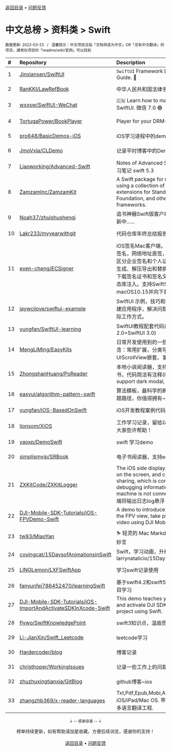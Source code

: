 <a href="https://gitee.com/GrowingGit/GitHub-Chinese-Top-Charts#github中文排行榜">返回目录</a> • <a href="/content/docs/feedback.md">问题反馈</a>

# 中文总榜 > 资料类 > Swift
<sub>数据更新: 2022-03-23&nbsp;&nbsp;&nbsp;/&nbsp;&nbsp;&nbsp;温馨提示：中文项目泛指「文档母语为中文」OR「含有中文翻译」的项目，通常在项目的「readme/wiki/官网」可以找到</sub>

|#|Repository|Description|Stars|Updated|
|:-|:-|:-|:-|:-|
|1|[Jinxiansen/SwiftUI](https://github.com/Jinxiansen/SwiftUI)|`SwiftUI` Framework  Learning and Usage Guide. 🚀 |4115|2022-02-17|
|2|[RanKKI/LawRefBook](https://github.com/RanKKI/LawRefBook)|中华人民共和国法律手册|1105|2022-03-22|
|3|[wxxsw/SwiftUI-WeChat](https://github.com/wxxsw/SwiftUI-WeChat)|🇨🇳 Learn how to make WeChat with SwiftUI. 微信 7.0 🟢|801|2022-03-06|
|4|[TortugaPower/BookPlayer](https://github.com/TortugaPower/BookPlayer)|Player for your DRM-free audiobooks|796|2022-03-22|
|5|[pro648/BasicDemos-iOS](https://github.com/pro648/BasicDemos-iOS)|iOS学习进程中的demo汇总|380|2022-03-05|
|6|[JmoVxia/CLDemo](https://github.com/JmoVxia/CLDemo)|记录平时博客中的Demo，持续更新|373|2022-02-14|
|7|[Liaoworking/Advanced-Swift](https://github.com/Liaoworking/Advanced-Swift)|Notes of Advanced Swift. 《swift进阶》学习笔记 swift 5.3|317|2022-02-11|
|8|[ZamzamInc/ZamzamKit](https://github.com/ZamzamInc/ZamzamKit)|A Swift package for rapid development using a collection of micro utility extensions for Standard Library, Foundation, and other native frameworks.|253|2022-03-19|
|9|[Noah37/zhuishushenqi](https://github.com/Noah37/zhuishushenqi)|追书神器Swift版客户端（非官方）。 不断更新中......|219|2022-01-06|
|10|[Lakr233/myyearwithgit](https://github.com/Lakr233/myyearwithgit)|代码仓库年终总结报告。|177|2022-01-10|
|11|[even-cheng/ECSigner](https://github.com/even-cheng/ECSigner)|iOS签名Mac客户端，iPhone客户端，一键签名，网络地址直签，多文件同步签，自动区分企业签名和个人证书，一键Assets.car生成、解压导出和替换,自动注册设备并更新下载签名证书和签名文件进行签名，支持动态库注入。支持Swift5和iOS14，macOS10.15并向下兼容。|150|2022-03-09|
|12|[jaywcjlove/swiftui-example](https://github.com/jaywcjlove/swiftui-example)|SwiftUI 示例，技巧和技术集合，帮助我构建应用程序，解决问题以及了解SwiftUI的实际工作方式。|56|2022-03-09|
|13|[yungfan/SwiftUI-learning](https://github.com/yungfan/SwiftUI-learning)|SwiftUI教程配套代码(SwiftUI+SwiftUI 2.0+SwiftUI 3.0)|53|2021-12-30|
|14|[MengLiMing/EasyKits](https://github.com/MengLiMing/EasyKits)|日常开发使用到的一些简单封装，目前包含：常用扩展，分类导航，类似简书的UIScrollView嵌套、复杂列表等|40|2022-02-18|
|15|[ZhongshanHuang/PoReader](https://github.com/ZhongshanHuang/PoReader)|本地小说阅读器，支持深色模式，Wifi传书，代码简洁有注释(local text reader, support dark modal, upload text by wifi)|33|2021-10-20|
|16|[easyui/algorithm-pattern-swift](https://github.com/easyui/algorithm-pattern-swift)|算法模板，最科学的刷题方式，最快速的刷题路径，你值得拥有~|30|2021-11-07|
|17|[yungfan/iOS-BasedOnSwift](https://github.com/yungfan/iOS-BasedOnSwift)|iOS开发教程案例代码|27|2022-01-19|
|18|[lionsom/XiOS](https://github.com/lionsom/XiOS)|工作学习记录，留给以后的自己。希望能给大家些许帮助！|24|2022-03-03|
|19|[yaoxp/DemoSwift](https://github.com/yaoxp/DemoSwift)|swift 学习demo|22|2022-03-10|
|20|[simplismvip/SRBook](https://github.com/simplismvip/SRBook)|电子书阅读器，支持epub和txt格式|21|2022-03-22|
|21|[ZXKitCode/ZXKitLogger](https://github.com/ZXKitCode/ZXKitLogger)|The iOS side displays the output log log on the screen, and can generate log file sharing, which is convenient for debugging information when the real machine is not connected to xcode. iOS端将输出日志log悬浮 ...|21|2021-12-26|
|22|[DJI-Mobile-SDK-Tutorials/iOS-FPVDemo-Swift](https://github.com/DJI-Mobile-SDK-Tutorials/iOS-FPVDemo-Swift)|A demo to introduce how to implement the FPV view, take photo and record video using DJI Mobile SDK.|16|2021-10-11|
|23|[tw93/MiaoYan](https://github.com/tw93/MiaoYan)|⛷  轻灵的 Mac Markdown 笔记本伴你写出妙言|14|2022-02-07|
|24|[coyingcat/15DaysofAnimationsinSwift](https://github.com/coyingcat/15DaysofAnimationsinSwift)|Swift，学习动画，升级原版本 ， larrynatalicio/15DaysofAnimationsinSwift|9|2022-01-26|
|25|[LINGLemon/LXFSwiftApp](https://github.com/LINGLemon/LXFSwiftApp)|学习swift记录使用|8|2021-09-29|
|26|[fanyunfei786452470/learningSwift](https://github.com/fanyunfei786452470/learningSwift)|基于swift4.2和swift5.5的语言、框架、项目学习|6|2022-02-24|
|27|[DJI-Mobile-SDK-Tutorials/iOS-ImportAndActivateSDKInXcode-Swift](https://github.com/DJI-Mobile-SDK-Tutorials/iOS-ImportAndActivateSDKInXcode-Swift)|This demo teaches you how to import and activate DJI SDK in your Xcode project using Swift.|6|2021-10-11|
|28|[flywo/SwiftKnowledgePoint](https://github.com/flywo/SwiftKnowledgePoint)|swift3知识点，温故而知新！|6|2021-12-01|
|29|[Li-JianXin/Swift_Leetcode](https://github.com/Li-JianXin/Swift_Leetcode)|leetcode学习|5|2022-01-19|
|30|[Hardercoder/blog](https://github.com/Hardercoder/blog)|博客记录|5|2021-10-15|
|31|[christhoper/WorkingIssues](https://github.com/christhoper/WorkingIssues)|记录一些工作上的问题、优秀博客等|4|2021-11-23|
|32|[zhuzhuxingtianxia/GitBlog](https://github.com/zhuzhuxingtianxia/GitBlog)|github博客~ios|3|2021-12-10|
|33|[zhangzhb369/x-reader-languages](https://github.com/zhangzhb369/x-reader-languages)|Txt,Pdf,Epub,Mobi,Azw book reader for iOS/iPad/Mac OS. 苹果多平台文档阅读器.多语言翻译工程.|3|2021-12-04|

<div align="center">
    <p><sub>↓ -- 感谢读者 -- ↓</sub></p>
    榜单持续更新，如有帮助请加星收藏，方便后续浏览，感谢你的支持！
</div>

<br/>

<div align="center"><a href="https://gitee.com/GrowingGit/GitHub-Chinese-Top-Charts#github中文排行榜">返回目录</a> • <a href="/content/docs/feedback.md">问题反馈</a></div>
